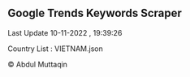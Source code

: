 

## Google Trends Keywords Scraper 
 
Last Update 10-11-2022 , 19:39:26

Country List :
VIETNAM.json



© Abdul Muttaqin 
